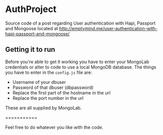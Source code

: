 AuthProject
===========

Source code of a post regarding User authentication with Hapi, Passport and Mongoose located at 
<http://emptymind.me/user-authentication-with-hapi-passport-and-mongoose/>

## Getting it to run

Before you're able to get it working you have to enter your MongoLab credentials or alter to code to use a local MongoDB database. The things you have to enter in the `config.js` file are:

- Username of your dbuser
- Password of that dbuser (dbpassword)
- Replace the first part of the hostname in the url
- Replace the port number in the url

These are all supplied by MongoLab.

===========

Feel free to do whatever you like with the code.